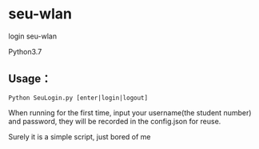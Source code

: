 # seu-wlan
login seu-wlan

Python3.7

## Usage：
```Python SeuLogin.py [enter|login|logout]```


When running for the first time, input your username(the student number) and password, they will be recorded in the config.json for reuse.

Surely it is a simple script, just bored of me

